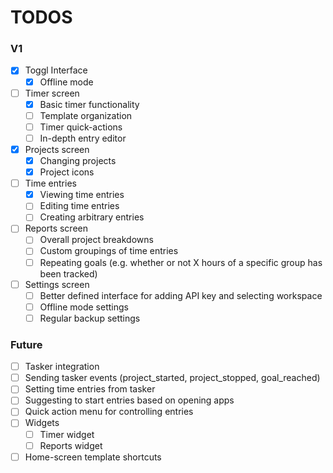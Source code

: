 # TODOS

### V1

- [x] Toggl Interface
  - [x] Offline mode
- [ ] Timer screen
  - [x] Basic timer functionality
  - [ ] Template organization
  - [ ] Timer quick-actions
  - [ ] In-depth entry editor
- [x] Projects screen
  - [x] Changing projects
  - [x] Project icons
- [ ] Time entries
  - [x] Viewing time entries
  - [ ] Editing time entries
  - [ ] Creating arbitrary entries
- [ ] Reports screen
  - [ ] Overall project breakdowns
  - [ ] Custom groupings of time entries
  - [ ] Repeating goals (e.g. whether or not X hours of a specific group has been tracked)
- [ ] Settings screen
  - [ ] Better defined interface for adding API key and selecting workspace
  - [ ] Offline mode settings
  - [ ] Regular backup settings

### Future

- [ ] Tasker integration
- [ ] Sending tasker events (project_started, project_stopped, goal_reached)
- [ ] Setting time entries from tasker
- [ ] Suggesting to start entries based on opening apps
- [ ] Quick action menu for controlling entries
- [ ] Widgets
  - [ ] Timer widget
  - [ ] Reports widget
- [ ] Home-screen template shortcuts
